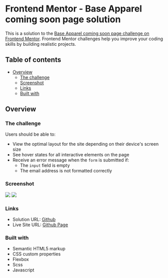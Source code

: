 # Frontend Mentor - Base Apparel coming soon page solution

This is a solution to the [Base Apparel coming soon page challenge on Frontend Mentor](https://www.frontendmentor.io/challenges/base-apparel-coming-soon-page-5d46b47f8db8a7063f9331a0). Frontend Mentor challenges help you improve your coding skills by building realistic projects. 

## Table of contents

- [Overview](#overview)
  - [The challenge](#the-challenge)
  - [Screenshot](#screenshot)
  - [Links](#links)
  - [Built with](#built-with)

## Overview

### The challenge

Users should be able to:

- View the optimal layout for the site depending on their device's screen size
- See hover states for all interactive elements on the page
- Receive an error message when the `form` is submitted if:
  - The `input` field is empty
  - The email address is not formatted correctly

### Screenshot

![](https://i.imgur.com/lG5zDer.png)
![](https://i.imgur.com/4bSMDcr.png)

### Links

- Solution URL: [Github](https://github.com/joyun25/base-apparel-coming-soon)
- Live Site URL: [Github Page](https://joyun25.github.io/base-apparel-coming-soon/)

### Built with

- Semantic HTML5 markup
- CSS custom properties
- Flexbox
- Scss
- Javascript
